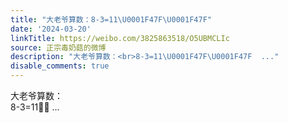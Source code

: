 ```yaml
---
title: "大老爷算数：8-3=11\U0001F47F\U0001F47F"
date: '2024-03-20'
linkTitle: https://weibo.com/3825863518/O5UBMCLIc
source: 正宗毒奶菇的微博
description: "大老爷算数：<br>8-3=11\U0001F47F\U0001F47F  ..."
disable_comments: true
---
```

大老爷算数：<br>8-3=11👿👿  ...